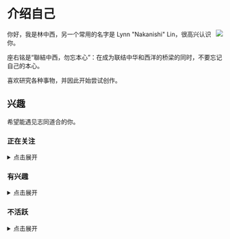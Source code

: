 # 介绍自己

<a href="https://github.com/anuraghazra/github-readme-stats">
  <img align="right" src="https://github-readme-stats.vercel.app/api?username=KisaragiChihaya&count_private=true&show_icons=true&title_color=1264fb&icon_color=2743d2&locale=cn" />
</a>

你好，我是林中西，另一个常用的名字是 Lynn "Nakanishi" Lin，很高兴认识你。

座右铭是“聯結中西，勿忘本心”：在成为联结中华和西洋的桥梁的同时，不要忘记自己的本心。

喜欢研究各种事物，并因此开始尝试创作。

## 兴趣

希望能遇见志同道合的你。

### 正在关注

<details>
<summary>点击展开</summary>

#### 日本偶像

- 偶像大师系列

  - 偶像大师（アイドルマスター）
  - 偶像大师 灰姑娘女孩（アイドルマスター シンデレラガールズ）
  - 偶像大师 百万现场！（アイドルマスター ミリオンライブ!）
- LoveLive!系列

  - μ's
- IDOLY PRIDE 系列

  - 月光风暴（月のテンペスト）
  - SUNNY PEACE（サニーピース）
  - 長瀬麻奈
  - TRINITYAiLE
  - LizNoir
- 超时空要塞系列

  - Walküre（ワルキューレ）

#### 计算机

- 自由软件
- GNU/Linux
- 编程语言

  - C
  - C++
  - Python
- 脚本语言

  - JavaScript
- 标记语言

  - HTML
  - CSS
  - Markdown
- 3D

  - Blender

#### 音乐

- 流派

  - J-Pop
  - Pop Rock
  - Funk
  - Indle Pop
  - City Pop
  - New Wave
  - EDM
- 歌手

  - 三森すずこ
  - 今井麻美
  - 中森明菜
  - iri
  - 仮谷せいら
  - 大比良瑞希
  - 別野加奈
- 乐手

  - 西本りみ
- 乐队 / 组合

  - サカナクション
  - 765THEATER ALLSTARS
  - μ's
  - 放課後ティータイム
  - Galileo Galilei→BBHF
  - きのこ帝国
  - スピッツ
  - NONA REEVES
  - Awesome City Club
  - SPiCYSOL
  - パソコン音楽クラブ
  - Humbert Humbert
  - 水曜日のカンパネラ
  - ずっと真夜中でいいのに。
  - ヨルシカ
  - back number
  - ORESAMA
  - Indigo La End & DADARAY & ゲスの極み乙女。

#### 语言文字

- 汉藏语系

  - 现代标准汉语
  - 官话
  - 粤语
- 日本－琉球语系

  - 日语
- 印欧语系

  - 英语
  - 德语
  - 俄语
  - 法语

- 语言学与应用语言学
- 汉语言文字学
- 字体排印学与字体设计学

#### 游戏

- FPS

  - 叛乱：沙漠风暴（Insurgency: Sandstorm）
  - 战术小队（Squad）
  - 泰坦陨落 2（Titanfall 2）
- 音乐节奏

  - 偶像大师 闪耀祭典（アイドルマスター シャイニーフェスタ）
  - 偶像大师 百万现场！ 剧场时光（アイドルマスター ミリオンライブ！ シアターデイズ）
  - 偶像大师 灰姑娘女孩 星光舞台（アイドルマスター シンデレラガールズ スターライトステージ）
  - LoveLive! 学园偶像祭（ラブライブ！スクールアイドルフェスティバル）
- 驾驶

  - 极限竞速：地平线 4（Forza Horizon 4）
  - 极限竞速：地平线 3（Forza Horizon 3）
  - 极限竞速 6：巅峰（Forza Motorsport 6: Apex）
  - 极品飞车（Need For Speed）
  - 极品飞车：最高通缉（Need For Speed: Most Wanted）
  - 极品飞车：复仇（Need for Speed: Payback）
  - 飙酷车神 2（The Crew 2）
  - 欧洲卡车模拟 2（Euro Truck Simulator 2）
- 其他

  - 偶像大师 星耀季节（アイドルマスター スターリットシーズン）
  - 偶像大师 星光舞台（アイドルマスター ステラステージ）
  - 偶像大师 白金星光（アイドルマスター プラチナスターズ）
  - 偶像大师 全力以赴（アイドルマスター ワンフォーオール）
  - 偶像大师 POPLINKS（アイドルマスター ポップリンクス）
  - 偶像大师 闪耀色彩（アイドルマスター シャイニーカラーズ）
  - 偶像大师 灰姑娘女孩（アイドルマスター シンデレラガールズ）
  - 偶像大师 百万现场！（アイドルマスター ミリオンライブ!）
  - LoveLive! 学园偶像祭：群星闪耀（ラブライブ！スクールアイドルフェスティバル ALL STARS）
  - VA-11 Hall-A：赛博朋克酒保行动（VA-11 Hall-A: Cyberpunk Bartender Action）
  - 极乐迪斯科（Disco Elysium）
  - 城市：天际线（Cities: Skylines）
  - 无人深空（No Man's Sky）
  - 异星旅人（ASTRONEER）
  - 微软模拟飞行（Microsoft Flight Simulator）

#### 运输

- 轨道交通

  - 铁路及高速铁路
  - 地铁
  - 轻轨
  - 有轨电车
- 汽车

#### 电子

- Sony
- Android
- 摄影
- 业余无线电
</details>

### 有兴趣

<details>
<summary>点击展开</summary>

- Wake Up Girls!
- 秋元康
</details>

### 不活跃

<details>
<summary>点击展开</summary>

- VOCALOID 系列
- 东方 Project 系列
- 阳炎 Project 系列
- 天朝铁道少女
- 轻音少女
</details>
